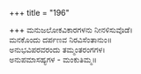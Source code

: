 +++
title = "196"

+++
ಮನುಜಲೋಕವಿಕಾರಗಳನು ನೀನಳಿಸುವೊಡೆ।  
ಮನಕೊಂದು ದರ್ಪಣವ ನಿರವಿಸೆಂತಾನುಂ॥  
ಅನುಭವಿಪರವರಂದು ತಮ್ಮಂತರಂಗಗಳ।  
ಅನುಪಮಾಸಹ್ಯಗಳ - ಮಂಕುತಿಮ್ಮ॥  
